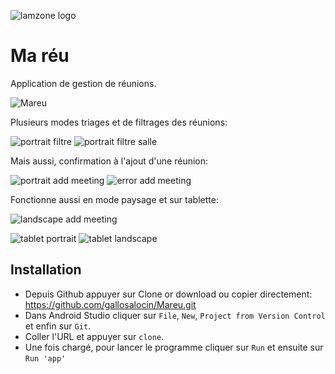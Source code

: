 ![lamzone logo](https://user-images.githubusercontent.com/49925096/76612024-c6ad7400-651b-11ea-8b4f-55a83f0ef4b0.png)

# Ma réu
Application de gestion de réunions.

![Mareu](https://user-images.githubusercontent.com/49925096/76619765-f06e9700-652b-11ea-8f13-580d38c917d8.gif)

Plusieurs modes triages et de filtrages des réunions:

![portrait filtre ](https://user-images.githubusercontent.com/49925096/76686294-ab755e00-661a-11ea-88e1-a3231e627001.png) ![portrait filtre salle](https://user-images.githubusercontent.com/49925096/76686299-b3cd9900-661a-11ea-9f32-a749e4b1502f.png)

Mais aussi, confirmation à l'ajout d'une réunion:

![portrait add meeting](https://user-images.githubusercontent.com/49925096/76686326-db246600-661a-11ea-93b1-4999a9feddbd.png)
![error add meeting](https://user-images.githubusercontent.com/49925096/76686328-dd86c000-661a-11ea-9502-d432cb8acaa6.png)


Fonctionne aussi en mode paysage et sur tablette:

![landscape add meeting](https://user-images.githubusercontent.com/49925096/76686346-fabb8e80-661a-11ea-9817-a83b7c6bdc09.png)

![tablet portrait](https://user-images.githubusercontent.com/49925096/76686361-0a3ad780-661b-11ea-9fe4-5ecef25999b5.png)
![tablet landscape](https://user-images.githubusercontent.com/49925096/76686365-0ad36e00-661b-11ea-9f5a-002f72a7e828.png)



## Installation
- Depuis Github appuyer sur Clone or download ou copier directement: https://github.com/gallosalocin/Mareu.git
- Dans Android Studio cliquer sur `File`, `New`, `Project from Version Control` et enfin sur `Git`.
- Coller l'URL et appuyer sur `clone`.
- Une fois chargé, pour lancer le programme cliquer sur `Run` et ensuite sur `Run 'app'`
